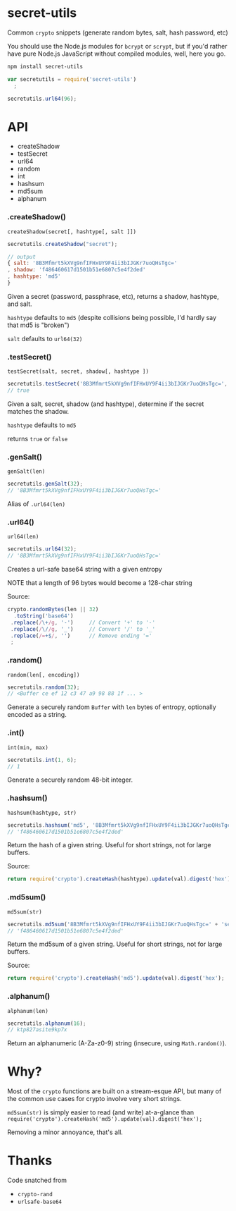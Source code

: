 secret-utils
============

Common `crypto` snippets (generate random bytes, salt, hash password, etc)

You should use the Node.js modules for `bcrypt` or `scrypt`,
but if you'd rather have pure Node.js JavaScript without compiled modules,
well, here you go.

```bash
npm install secret-utils
```

```javascript
var secretutils = require('secret-utils')
  ;

secretutils.url64(96);
```

API
===

  * createShadow
  * testSecret
  * url64
  * random
  * int
  * hashsum
  * md5sum
  * alphanum

### .createShadow()

`createShadow(secret[, hashtype[, salt ]])`

```javascript
secretutils.createShadow("secret");

// output
{ salt: '8B3Mfmrt5kXVg9nfIFHxUY9F4ii3bIJGKr7uoQHsTgc='
, shadow: 'f486460617d1501b51e6807c5e4f2ded'
, hashtype: 'md5'
}
```

Given a secret (password, passphrase, etc), returns a shadow, hashtype, and salt.

`hashtype` defaults to `md5` (despite collisions being possible, I'd hardly say that md5 is "broken")

`salt` defaults to `url64(32)`



### .testSecret()

`testSecret(salt, secret, shadow[, hashtype ])`

```javascript
secretutils.testSecret('8B3Mfmrt5kXVg9nfIFHxUY9F4ii3bIJGKr7uoQHsTgc=', "secret", 'f486460617d1501b51e6807c5e4f2ded');
// true
```

Given a salt, secret, shadow (and hashtype), determine if the secret matches the shadow.

`hashtype` defaults to `md5`

returns `true` or `false`

### .genSalt()

`genSalt(len)`

```javascript
secretutils.genSalt(32);
// '8B3Mfmrt5kXVg9nfIFHxUY9F4ii3bIJGKr7uoQHsTgc='
```

Alias of `.url64(len)`

### .url64()

`url64(len)`

```javascript
secretutils.url64(32);
// '8B3Mfmrt5kXVg9nfIFHxUY9F4ii3bIJGKr7uoQHsTgc='
```

Creates a url-safe base64 string with a given entropy

NOTE that a length of 96 bytes would become a 128-char string

Source:

```javascript
crypto.randomBytes(len || 32)
  .toString('base64')
 .replace(/\+/g, '-')     // Convert '+' to '-'
 .replace(/\//g, '_')     // Convert '/' to '_'
 .replace(/=+$/, '')      // Remove ending '='
 ;
```

### .random()

`random(len[, encoding])`

```javascript
secretutils.random(32);
// <Buffer ce ef 12 c3 47 a9 98 88 1f ... >
```

Generate a securely random `Buffer` with `len` bytes of entropy, optionally encoded as a string.

### .int()

`int(min, max)`

```javascript
secretutils.int(1, 6);
// 1
```

Generate a securely random 48-bit integer.

### .hashsum()

`hashsum(hashtype, str)`

```javascript
secretutils.hashsum('md5', '8B3Mfmrt5kXVg9nfIFHxUY9F4ii3bIJGKr7uoQHsTgc=' + 'secret');
// 'f486460617d1501b51e6807c5e4f2ded'
```

Return the hash of a given string. Useful for short strings, not for large buffers.

Source:

```javascript
return require('crypto').createHash(hashtype).update(val).digest('hex');
```

### .md5sum()

`md5sum(str)`

```javascript
secretutils.md5sum('8B3Mfmrt5kXVg9nfIFHxUY9F4ii3bIJGKr7uoQHsTgc=' + 'secret');
// 'f486460617d1501b51e6807c5e4f2ded'
```

Return the md5sum of a given string. Useful for short strings, not for large buffers.

Source:

```javascript
return require('crypto').createHash('md5').update(val).digest('hex');
```

### .alphanum()

`alphanum(len)`

```javascript
secretutils.alphanum(16);
// ktp827asite9kp7x
```

Return an alphanumeric (A-Za-z0-9) string (insecure, using `Math.random()`).

Why?
====

Most of the `crypto` functions are built on a stream-esque API,
but many of the common use cases for crypto involve very short strings.

`md5sum(str)` is simply easier to read (and write) at-a-glance
than `require('crypto').createHash('md5').update(val).digest('hex');`

Removing a minor annoyance, that's all.

Thanks
======

Code snatched from

* `crypto-rand`
* `urlsafe-base64`
